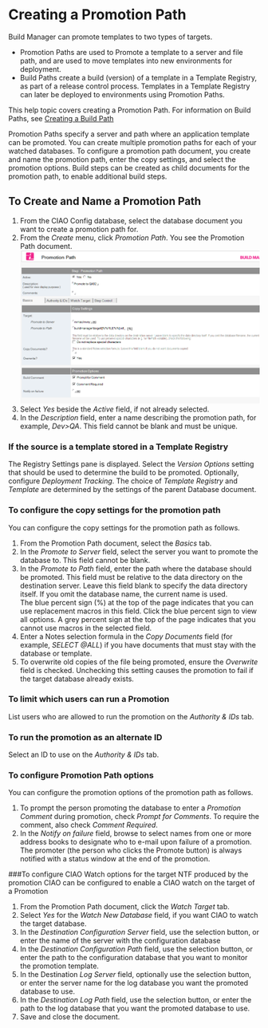 # Creating a Promotion Path

Build Manager can promote templates to two types of targets.

* Promotion Paths are used to Promote a template to a server and file path, and are used to move templates into new environments for deployment.
* Build Paths create a build (version) of a template in a Template Registry, as part of a release control process. Templates in a Template Registry can later be deployed to environments using Promotion Paths.

This help topic covers creating a Promotion Path.  For information on Build Paths, see [Creating a Build Path](bpcreate.md)

Promotion Paths specify a server and path where an application template can be promoted. You can create multiple promotion paths for each of your watched databases. To configure a promotion path document, you create and name the promotion path, enter the copy settings, and select the promotion options.  Build steps can be created as child documents for the promotion path, to enable additional build steps.

## To Create and Name a Promotion Path
1. From the CIAO Config database, select the database document you want to create a promotion path for.
2. From the *Create* menu, click *Promotion Path*. You see the Promotion Path document.
   ![Promotion Path](img/ppcreate.png)
3. Select *Yes* beside the *Active* field, if not already selected.
4. In the *Description* field, enter a name describing the promotion path, for example, *Dev>QA*.
   This field cannot be blank and must be unique. 

### If the source is a template stored in a Template Registry
The Registry Settings pane is displayed. Select the *Version Options* setting that should be used to determine the build to be promoted. Optionally, configure *Deployment Tracking*. The choice of *Template Registry* and *Template* are determined by the settings of the parent Database document. 

### To configure the copy settings for the promotion path
You can configure the copy settings for the promotion path as follows.
1. From the Promotion Path document, select the *Basics* tab. 
2. In the *Promote to Server* field, select the server you want to promote the database to. This field cannot be blank.
3. In the *Promote to Path* field, enter the path where the database should be promoted.
   This field must be relative to the data directory on the destination server. Leave this field blank to specify the data directory itself. If you omit the database name, the current name is used.  
   The blue percent sign (%) at the top of the page indicates that you can use replacement macros in this field. Click the blue percent sign to view all options. A grey percent sign at the top of the page indicates that you cannot use macros in the selected field.
4. Enter a Notes selection formula in the *Copy Documents* field (for example, *SELECT @ALL*) if you have documents that must stay with the database or template.
5. To overwrite old copies of the file being promoted, ensure the *Overwrite* field is checked.
   Unchecking this setting causes the promotion to fail if the target database already exists. 
   
### To limit which users can run a Promotion
List users who are allowed to run the promotion on the *Authority & IDs* tab.

### To run the promotion as an alternate ID
Select an ID to use on the *Authority & IDs* tab.

### To configure Promotion Path options
You can configure the promotion options of the promotion path as follows.

1. To prompt the person promoting the database to enter a *Promotion Comment* during promotion, check *Prompt for Comments*. To require the comment, also check *Comment Required*.
2. In the *Notify on failure* field, browse to select names from one or more address books to designate who to e-mail upon failure of a promotion.  
   The promoter (the person who clicks the Promote button) is always notified with a status window at the end of the promotion. 

###To configure CIAO Watch options for the target NTF produced by the promotion
CIAO can be configured to enable a CIAO watch on the target of a Promotion

1. From the Promotion Path document, click the *Watch Target* tab.
2. Select *Yes* for the *Watch New Database* field, if you want CIAO to watch the target database.
3. In the *Destination Configuration Server* field, use the selection button, or enter the name of the server with the configuration database
4. In the *Destination Configuration Path* field, use the selection button, or enter the path to the configuration database that you want to monitor the promotion template.
5. In the Destination *Log Server* field, optionally use the selection button, or enter the server name for the log database you want the promoted database to use.
6. In the *Destination Log Path* field, use the selection button, or enter the path to the log database that you want the promoted database to use.
7. Save and close the document.
